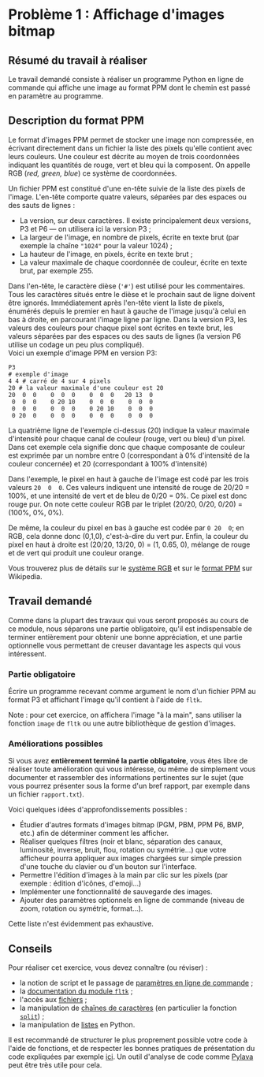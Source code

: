# Problème 1 : Affichage d'images bitmap

## Résumé du travail à réaliser

Le travail demandé consiste à réaliser un programme Python en ligne de commande 
qui affiche une image au format PPM dont le chemin est passé en paramètre au 
programme.

## Description du format PPM

Le format d'images PPM permet de stocker une image non compressée, en écrivant
directement dans un fichier la liste des pixels qu'elle contient avec leurs
couleurs. Une couleur est décrite au moyen de trois coordonnées indiquant les
quantités de rouge, vert et bleu qui la composent. On appelle RGB (*red, green,
blue*) ce système de coordonnées.

Un fichier PPM est constitué d'une en-tête suivie de la liste des pixels de
l'image. L'en-tête comporte quatre valeurs, séparées par des espaces ou des
sauts de lignes :

-   La version, sur deux caractères. Il existe principalement deux versions, P3
    et P6 — on utilisera ici la version P3 ;
-   La largeur de l'image, en nombre de pixels, écrite en texte brut (par
    exemple la chaîne `"1024"` pour la valeur 1024) ;
-   La hauteur de l'image, en pixels, écrite en texte brut ;
-   La valeur maximale de chaque coordonnée de couleur, écrite en texte brut,
    par exemple 255.

Dans l'en-tête, le caractère dièse (`'#'`) est utilisé pour les commentaires.
Tous les caractères situés entre le dièse et le prochain saut de ligne doivent
être ignorés.
Immédiatement après l'en-tête vient la liste de pixels, énumérés depuis le
premier en haut à gauche de l'image jusqu'à celui en bas à droite, en
parcourant l'image ligne par ligne.
Dans la version P3, les valeurs des couleurs pour chaque pixel sont écrites en
texte brut, les valeurs séparées par des espaces ou des sauts de lignes (la
version P6 utilise un codage un peu plus compliqué).  
Voici un exemple d'image PPM en version P3:

```
P3
# exemple d'image
4 4 # carré de 4 sur 4 pixels
20 # la valeur maximale d'une couleur est 20
20  0  0    0  0  0    0  0  0   20 13  0
 0  0  0    0 20 10    0  0  0    0  0  0
 0  0  0    0  0  0    0 20 10    0  0  0
 0 20  0    0  0  0    0  0  0    0  0  0
```

La quatrième ligne de l'exemple ci-dessus (20) indique la valeur maximale
d'intensité pour chaque canal de couleur (rouge, vert ou bleu) d'un pixel. Dans
cet exemple cela signifie donc que chaque composante de couleur est exprimée
par un nombre entre 0 (correspondant à 0% d'intensité de la couleur concernée)
et 20 (correspondant à 100% d'intensité)

Dans l'exemple, le pixel en haut à gauche de l'image est codé par les trois
valeurs `20  0  0`. Ces valeurs indiquent une intensité de rouge de 20/20 =
100%, et une intensité de vert et de bleu de 0/20 = 0%. Ce pixel est donc
rouge pur. On note cette couleur RGB par le triplet 
(20/20, 0/20, 0/20) = (100%, 0%, 0%). 

De même, la couleur du pixel en bas à gauche est codée par `0 20  0`; en RGB,
cela donne donc (0,1,0), c'est-à-dire du vert pur. Enfin, la couleur du pixel
en haut à droite est (20/20, 13/20, 0) = (1, 0.65, 0), mélange de rouge et de
vert qui produit une couleur orange.

Vous trouverez plus de détails sur le [système
RGB](https://fr.wikipedia.org/wiki/Rouge_vert_bleu) et sur le [format
PPM](https://fr.wikipedia.org/wiki/Portable_pixmap) sur Wikipedia.

## Travail demandé

Comme dans la plupart des travaux qui vous seront proposés au cours de ce
module, nous séparons une partie obligatoire, qu'il est indispensable de
terminer entièrement pour obtenir une bonne appréciation, et une partie
optionnelle vous permettant de creuser davantage les aspects qui vous
intéressent.

### Partie obligatoire

Écrire un programme recevant comme argument le nom d'un fichier PPM au format
P3 et affichant l'image qu'il contient à l'aide de `fltk`. 

Note : pour cet exercice, on affichera l'image "à la main", sans utiliser la
fonction `image` de `fltk` ou une autre bibliothèque de gestion d'images.

### Améliorations possibles

Si vous avez **entièrement terminé la partie obligatoire**, vous êtes libre de
réaliser toute amélioration qui vous intéresse, ou même de simplement vous
documenter et rassembler des informations pertinentes sur le sujet (que vous
pourrez présenter sous la forme d'un bref rapport, par exemple dans un fichier
`rapport.txt`).

Voici quelques idées d'approfondissements possibles :

- Étudier d'autres formats d'images bitmap (PGM, PBM, PPM P6, BMP, etc.) afin
  de déterminer comment les afficher.
- Réaliser quelques filtres (noir et blanc, séparation des canaux, luminosité,
  inverse, bruit, flou, rotation ou symétrie...) que votre afficheur pourra
  appliquer aux images chargées sur simple pression d'une touche du clavier ou
  d'un bouton sur l'interface.
- Permettre l'édition d'images à la main par clic sur les pixels (par exemple :
  édition d'icônes, d'emoji...)
- Implémenter une fonctionnalité de sauvegarde des images.
- Ajouter des paramètres optionnels en ligne de commande (niveau de zoom,
  rotation ou symétrie, format...).

Cette liste n'est évidemment pas exhaustive.

## Conseils

Pour réaliser cet exercice, vous devez connaître (ou réviser) :
- la notion de script et le passage de [paramètres en ligne de
  commande](https://docs.python.org/fr/3/tutorial/stdlib.html#command-line-arguments) ;
- la [documentation du module `fltk`](https://antoinemeyer.frama.io/fltk/) ;
- l'accès aux
  [fichiers](https://docs.python.org/fr/3/tutorial/inputoutput.html#reading-and-writing-files) ;
- la manipulation de [chaînes de
  caractères](https://docs.python.org/fr/3/tutorial/introduction.html#strings)
  (en particulier la fonction
  [`split`](https://docs.python.org/fr/3/library/stdtypes.html#str.split)) ;
- la manipulation de
  [listes](https://docs.python.org/fr/3/tutorial/introduction.html#lists) en
  Python.

Il est recommandé de structurer le plus proprement possible votre code à l'aide
de fonctions, et de respecter les bonnes pratiques de présentation du code
expliquées par exemple
[ici](https://python.sdv.univ-paris-diderot.fr/15_bonnes_pratiques/). Un outil
d'analyse de code comme [Pylava](https://pylavadocs.readthedocs.io/en/latest/)
peut être très utile pour cela.
